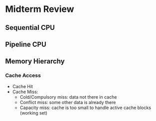 # Midterm Review

## Sequential CPU

## Pipeline CPU

## Memory Hierarchy

### Cache Access

- Cache Hit
- Cache Miss:
  - Cold/Compulsory miss: data not there in cache
  - Conflict miss: some other data is already there
  - Capacity miss: cache is too small to handle active cache blocks (working set)



